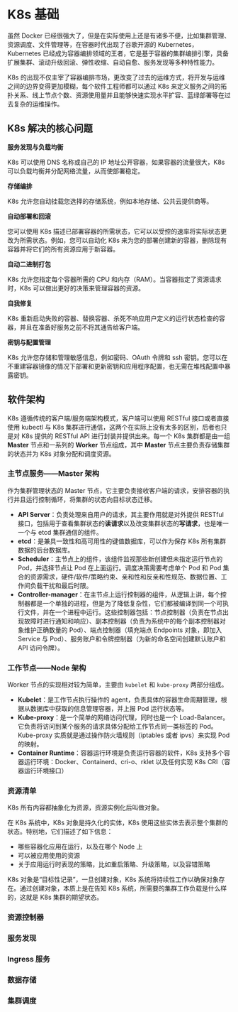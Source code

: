 # K8s 基础

虽然 Docker 已经很强大了，但是在实际使用上还是有诸多不便，比如集群管理、资源调度、文件管理等，在容器时代出现了谷歌开源的 Kubernetes，Kubernetes 已经成为容器编排领域的王者，它是基于容器的集群编排引擎，具备扩展集群、滚动升级回滚、弹性收缩、自动自愈、服务发现等多种特性能力。

K8s 的出现不仅主宰了容器编排市场，更改变了过去的运维方式，将开发与运维之间的边界变得更加模糊，每个软件工程师都可以通过 K8s 来定义服务之间的拓扑关系、线上节点个数、资源使用量并且能够快速实现水平扩容、蓝绿部署等在过去复杂的运维操作。

## K8s 解决的核心问题

**服务发现与负载均衡**

K8s 可以使用 DNS 名称或自己的 IP 地址公开容器，如果容器的流量很大，K8s 可以负载均衡并分配网络流量，从而使部署稳定。

**存储编排**

K8s 允许您自动挂载您选择的存储系统，例如本地存储、公共云提供商等。

**自动部署和回滚**

您可以使用 K8s 描述已部署容器的所需状态，它可以以受控的速率将实际状态更改为所需状态。例如，您可以自动化 K8s 来为您的部署创建新的容器，删除现有容器并将它们的所有资源应用于新容器。

**自动二进制打包**

K8s 允许您指定每个容器所需的 CPU 和内存（RAM）。当容器指定了资源请求时，K8s 可以做出更好的决策来管理容器的资源。

**自我修复**

K8s 重新启动失败的容器、替换容器、杀死不响应用户定义的运行状态检查的容器，并且在准备好服务之前不将其通告给客户端。

**密钥与配置管理**

K8s 允许您存储和管理敏感信息，例如密码、OAuth 令牌和 ssh 密钥。您可以在不重建容器镜像的情况下部署和更新密钥和应用程序配置，也无需在堆栈配置中暴露密钥。

## 软件架构

K8s 遵循传统的客户端/服务端架构模式，客户端可以使用 RESTful 接口或者直接使用 kubectl 与 K8s 集群进行通信，这两个在实际上没有太多的区别，后者也只是对 K8s 提供的 RESTful API 进行封装并提供出来。每一个 K8s 集群都是由一组 **Master** 节点和一系列的 **Worker** 节点组成，其中 **Master** 节点主要负责存储集群的状态并为 K8s 对象分配和调度资源。

### 主节点服务——Master 架构

作为集群管理状态的 Master 节点，它主要负责接收客户端的请求，安排容器的执行并且运行控制循环，将集群的状态向目标状态迁移。

- **API Server**：负责处理来自用户的请求，其主要作用就是对外提供 RESTful 接口，包括用于查看集群状态的**读请求**以及改变集群状态的**写请求**，也是唯一一个与 etcd 集群通信的组件。
- **etcd**：是兼具一致性和高可用性的键值数据库，可以作为保存 K8s 所有集群数据的后台数据库。
- **Scheduler**：主节点上的组件，该组件监视那些新创建但未指定运行节点的 Pod，并选择节点让 Pod 在上面运行。调度决策需要考虑单个 Pod 和 Pod 集合的资源需求，硬件/软件/策略约束、亲和性和反亲和性规范、数据位置、工作间负载干扰和最后时限。
- **Controller-manager**：在主节点上运行控制器的组件，从逻辑上讲，每个控制器都是一个单独的进程，但是为了降低复杂性，它们都被编译到同一个可执行文件，并在一个进程中运行。这些控制器包括：节点控制器（负责在节点出现故障时进行通知和响应）、副本控制器（负责为系统中的每个副本控制器对象维护正确数量的 Pod）、端点控制器（填充端点 Endpoints 对象，即加入 Service 与 Pod）、服务账户和令牌控制器（为新的命名空间创建默认账户和 API 访问令牌）。

### 工作节点——Node 架构

Worker 节点的实现相对较为简单，主要由 `kubelet` 和 `kube-proxy` 两部分组成。

- **Kubelet**：是工作节点执行操作的 agent，负责具体的容器生命周期管理，根据从数据库中获取的信息管理容器，并上报 Pod 运行状态等。
- **Kube-proxy**：是一个简单的网络访问代理，同时也是一个 Load-Balancer。它负责将访问到某个服务的请求具体分配给工作节点同一类标签的 Pod。Kube-proxy 实质就是通过操作防火墙规则（iptables 或者 ipvs）来实现 Pod 的映射。
- **Container Runtime**：容器运行环境是负责运行容器的软件，K8s 支持多个容器运行环境：Docker、Containerd、cri-o、rklet 以及任何实现 K8s CRI（容器运行环境接口）

### 资源清单

K8s 所有内容都抽象化为资源，资源实例化后叫做对象。

在 K8s 系统中，K8s 对象是持久化的实体，K8s 使用这些实体去表示整个集群的状态。特别地，它们描述了如下信息：

- 哪些容器化应用在运行，以及在哪个 Node 上
- 可以被应用使用的资源
- 关于应用运行时表现的策略，比如重启策略、升级策略，以及容错策略

K8s 对象是“目标性记录”，一旦创建对象，K8s 系统将持续性工作以确保对象存在。通过创建对象，本质上是在告知 K8s 系统，所需要的集群工作负载是什么样的，这就是 K8s 集群的期望状态。

### 资源控制器

### 服务发现

### Ingress 服务

### 数据存储

### 集群调度

